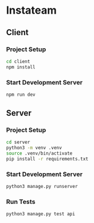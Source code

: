 # Instateam

## Client

### Project Setup

```bash
cd client
npm install
```

### Start Development Server

```bash
npm run dev
```

## Server

### Project Setup

```bash
cd server
python3 -m venv .venv
source .venv/bin/activate
pip install -r requirements.txt
```

### Start Development Server

```bash
python3 manage.py runserver
```

### Run Tests

```bash
python3 manage.py test api
```
